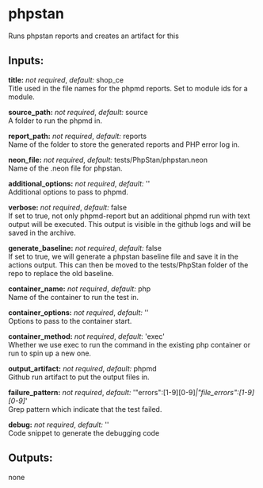 # phpstan
Runs phpstan reports and creates an artifact for this

## Inputs:
**title:** *not required*, *default:* shop_ce  
Title used in the file names for the phpmd reports. Set to module ids for a module.

**source_path:** *not required*, *default:* source  
A folder to run the phpmd in.

**report_path:** *not required*, *default:* reports  
Name of the folder to store the generated reports and PHP error log in.

**neon_file:** *not required*, *default:* tests/PhpStan/phpstan.neon  
Name of the .neon file for phpstan.

**additional_options:** *not required*, *default:* ''  
Additional options to pass to phpmd.

**verbose:** *not required*, *default:* false  
If set to true, not only phpmd-report but an additional phpmd run with text output
will be executed. This output is visible in the github logs and will be saved in the archive.

**generate_baseline:** *not required*, *default:* false  
If set to true, we will generate a phpstan baseline file and save it in the actions output.
This can then be moved to the tests/PhpStan folder of the repo to replace the old baseline.

**container_name:** *not required*, *default:*  php  
Name of the container to run the test in.

**container_options:** *not required*, *default:*  ''  
Options to pass to the container start.

**container_method:** *not required*, *default*: 'exec'  
Whether we use exec to run the command in the existing php container or run to spin up a new one.

**output_artifact:** *not required*, *default:*  phpmd  
Github run artifact to put the output files in.

**failure_pattern:** *not required*, *default:*  '"errors":[1-9][0-9]*|"file_errors":[1-9][0-9]*'  
Grep pattern which indicate that the test failed.

**debug:** *not required*, *default:* ''  
Code snippet to generate the debugging code

## Outputs:
none
